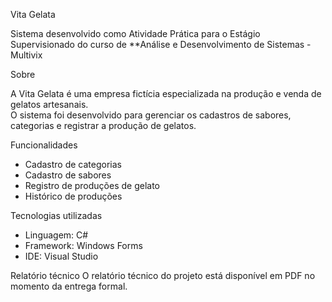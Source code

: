 Vita Gelata

Sistema desenvolvido como Atividade Prática para o Estágio Supervisionado do curso de **Análise e Desenvolvimento de Sistemas - Multivix

Sobre

A Vita Gelata é uma empresa fictícia especializada na produção e venda de gelatos artesanais.  
O sistema foi desenvolvido para gerenciar os cadastros de sabores, categorias e registrar a produção de gelatos.

Funcionalidades
- Cadastro de categorias
- Cadastro de sabores
- Registro de produções de gelato
- Histórico de produções

Tecnologias utilizadas
- Linguagem: C#
- Framework: Windows Forms
- IDE: Visual Studio

Relatório técnico
O relatório técnico do projeto está disponível em PDF no momento da entrega formal.


   
